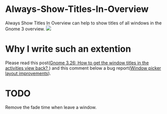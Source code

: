 # Always-Show-Titles-In-Overview
Always Show Titles In Overview can help to show titles of all windows in the Gnome 3 overview.
![](https://github.com/nlpsuge/Always-Show-Titles-In-Overview/blob/master/Screenshot1.png)

# Why I write such an extention
Please read this post([Gnome 3.26: How to get the window titles in the activities view back?
](https://www.reddit.com/r/gnome/comments/7dk1kb/gnome_326_how_to_get_the_window_titles_in_the/))
and this comment below a bug report([Window picker layout improvements](https://bugzilla.gnome.org/show_bug.cgi?id=783953)).

# TODO
Remove the fade time when leave a window.
